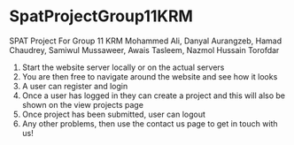 # SpatProjectGroup11KRM
SPAT Project For Group 11 KRM Mohammed Ali, Danyal Aurangzeb, Hamad Chaudrey, Samiwul Mussaweer, Awais Tasleem, Nazmol Hussain Torofdar

1) Start the website server locally or on the actual servers
2) You are then free to navigate around the website and see how it looks
3) A user can register and login
4) Once a user has logged in they can create a project and this will also be shown on the view projects page
5) Once project has been submitted, user can logout
6) Any other problems, then use the contact us page to get in touch with us!

